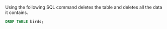 Using the following SQL command deletes the table and deletes all the data it contains.

```sql
DROP TABLE birds;
```

